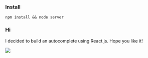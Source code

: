 ### Install

```
npm install && node server
```

### Hi

I decided to build an autocomplete using React.js. Hope you like it!

<img src="http://i.imgur.com/aesdvz0.png">

